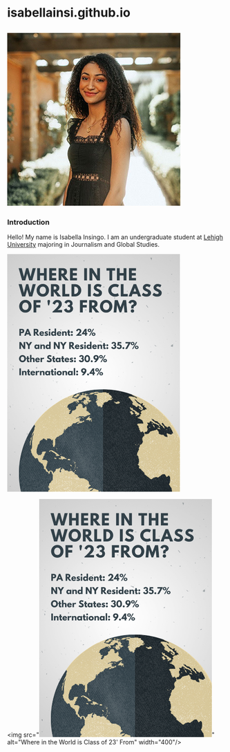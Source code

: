 # isabellainsi.github.io

## ![ProfilePic](https://github.com/isabellainsi/isabellainsi.github.io/blob/main/Isabella-4.jpg?raw=true)

### Introduction
Hello! My name is Isabella Insingo. I am an undergraduate student at [Lehigh University](https://www1.lehigh.edu/) majoring in Journalism and Global Studies. 

<img src="https://github.com/isabellainsi/isabellainsi.github.io/blob/main/Where%20in%20the%20world%20is%20Class%20of%20'23%20From.png?raw=true" alt="Where in the World is Class of 23' From" width="400"/>

<img src="<img src="https://github.com/isabellainsi/isabellainsi.github.io/blob/main/Where%20in%20the%20world%20is%20Class%20of%20'23%20From.png?raw=true" alt="Where in the World is Class of 23' From" width="400"/>" alt="Where in the World is Class of 23' From" width="400"/>
